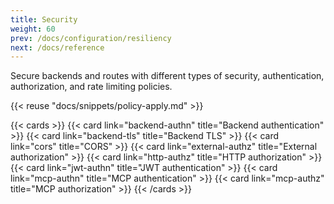 ```yaml
---
title: Security
weight: 60
prev: /docs/configuration/resiliency
next: /docs/reference
---
```


Secure backends and routes with different types of security, authentication, authorization, and rate limiting policies.

{{< reuse "docs/snippets/policy-apply.md" >}}

{{< cards >}}
  {{< card link="backend-authn" title="Backend authentication" >}}
  {{< card link="backend-tls" title="Backend TLS" >}}
  {{< card link="cors" title="CORS" >}}
  {{< card link="external-authz" title="External authorization" >}}
  {{< card link="http-authz" title="HTTP authorization" >}}
  {{< card link="jwt-authn" title="JWT authentication" >}}
  {{< card link="mcp-authn" title="MCP authentication" >}}
  {{< card link="mcp-authz" title="MCP authorization" >}}
{{< /cards >}}
